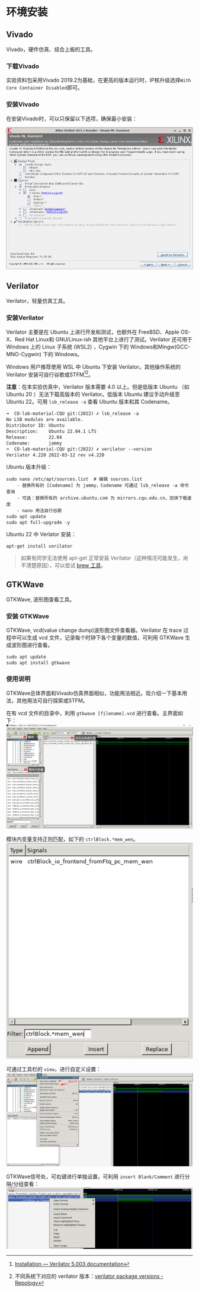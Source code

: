 # 环境安装

## Vivado

Vivado，硬件仿真、综合上板的工具。
### 下载Vivado

实验资料包采用Vivado 2019.2为基础，在更高的版本运行时，IP核升级选择`With Core Container Disabled`即可。

### 安装Vivado

在安装Vivado时，可以只保留以下选项，确保最小安装：

![vivado_install](../img/vivado_install.png)

## Verilator

Verilator，轻量仿真工具。

### 安装Verilator

Verilator 主要是在 Ubuntu 上进行开发和测试，也额外在 FreeBSD、Apple OS-X、Red Hat Linux和 GNU/Linux-ish 其他平台上进行了测试。Verilator 还可用于 Windows 上的 Linux 子系统 (WSL2) ，Cygwin 下的 Windows和Mingw(GCC-MNO-Cygwin) 下的 Windows。

Windows 用户推荐使用 WSL 中 Ubuntu 下安装 Verilator。其他操作系统的 Verilator 安装可自行谷歌或STFM[^1][^2]。

**注意**：在本实验仿真中，Verilator 版本需要 4.0 以上。但是低版本 Ubuntu （如 Ubuntu 20 ）无法下载高版本的 Verilator。低版本 Ubuntu 建议手动升级至 Ubuntu 22。可用 `lsb_release -a` 查看 Ubuntu 版本和其 Codename。

```shell
➜  CO-lab-material-CQU git:(2022) ✗ lsb_release -a
No LSB modules are available.
Distributor ID: Ubuntu
Description:    Ubuntu 22.04.1 LTS
Release:        22.04
Codename:       jammy
➜  CO-lab-material-CQU git:(2022) ✗ verilator --version
Verilator 4.220 2022-03-12 rev v4.220
```

Ubuntu 版本升级：
```shell
sudo nano /etc/apt/sources.list  # 编辑 sources.list
    - 替换所有的 [Codename] 为 jammy，Codename 可通过 lsb_release -a 命令查询
    - 可选：替换所有的 archive.ubuntu.com 为 mirrors.cqu.edu.cn，加快下载速度
    - nano 用法自行谷歌
sudo apt update
sudo apt full-upgrade -y
```

Ubuntu 22 中 Verlator 安装：
```shell
apt-get install verilator
```

> 如果有同学无法使用 apt-get 正常安装 Verilator（这种情况可能发生，尚不清楚原因），可以尝试 [brew 工具](https://brew.sh/)。

## GTKWave
GTKWave, 波形图查看工具。
### 安装 GTKWave

GTKWave, vcd(value change dump)波形图文件查看器。Verilator 在 trace 过程中可以生成 vcd 文件，记录每个时钟下各个变量的数值，可利用 GTKWave 生成波形图进行查看。
```shell
sudo apt update
sudo apt install gtkwave
```

### 使用说明
GTKWave总体界面和Vivado仿真界面相似，功能用法相近。现介绍一下基本用法，其他用法可自行探索或STFM。

在有 vcd 文件的目录中，利用 `gtkwave [filename].vcd` 进行查看。主界面如下：
![GTKWave主界面](../img/gtkwave-main.png)

模块内变量支持正则匹配，如下的 `ctrlBlock.*mem_wen`。
![GTKWave正则搜索](../img/gtkwave-regular-search.png)

可通过工具栏的 `view`，进行自定义设置：
![GTKWave View](../img/gtkwave-view.png)

GTKWave信号处，可右键进行单独设置，可利用 `insert Blank/Comment` 进行分隔/分组查看：
![GTKWave信号设置](../img/gtkwave-signals.png)

[^1]: [Installation — Verilator 5.003 documentation](https://verilator.org/guide/latest/install.html)
[^2]: 不同系统下对应的 verilator 版本：[verilator package versions - Repology](https://repology.org/project/verilator/versions)